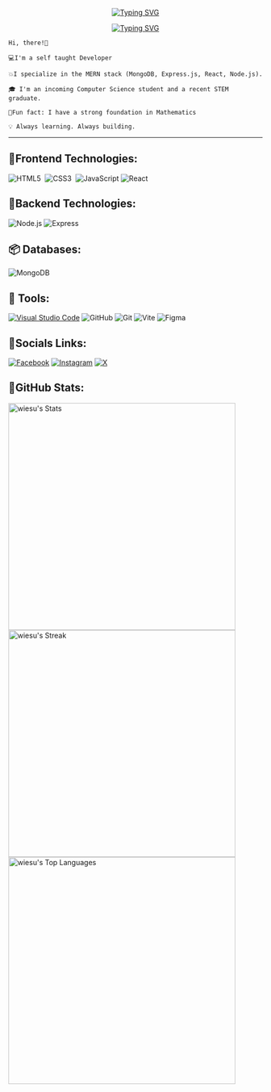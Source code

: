 <p align="center">
  <a href="https://git.io/typing-svg"><img src="https://readme-typing-svg.demolab.com?font=Fira+Code&size=35&duration=3000&pause=200&color=007BFFFF&center=true&repeat=false&random=false&width=435&lines=Ralph+Lawrence" alt="Typing SVG" /></a>
</p>

<p align="center">
  <a href="https://git.io/typing-svg"><img src="https://readme-typing-svg.demolab.com?font=Fira+Code&size=27&duration=3000&pause=1500&color=007BFFFF&random=false&width=435&lines=Aspiring+Software+Engineer+" alt="Typing SVG" /></a>
</p>

```
Hi, there!👋

💻I'm a self taught Developer

💥I specialize in the MERN stack (MongoDB, Express.js, React, Node.js).

🎓 I'm an incoming Computer Science student and a recent STEM graduate.

🤗Fun fact: I have a strong foundation in Mathematics

💡 Always learning. Always building.
```
---

## 🎨Frontend Technologies:

![HTML5](https://img.shields.io/badge/html5-%23E34F26.svg?style=for-the-badge&logo=html5&logoColor=white)&nbsp;
![CSS3](https://img.shields.io/badge/css3-%231572B6.svg?style=for-the-badge&logo=css3&logoColor=white)&nbsp;
![JavaScript](https://img.shields.io/badge/javascript-%23F7DF1E.svg?style=for-the-badge&logo=javascript&logoColor=%23000000)
![React](https://img.shields.io/badge/react-%2320232a.svg?style=for-the-badge&logo=react&logoColor=2361DAFB)

## 🚀Backend Technologies:

![Node.js](https://img.shields.io/badge/node.js-43853d.svg?style=for-the-badge&logo=node.js&logoColor=white)
![Express](https://img.shields.io/badge/express-black?style=for-the-badge&logo=express&logoColor=white)

## 📦 Databases:

![MongoDB](https://img.shields.io/badge/mongodb-47A248?style=for-the-badge&logo=mongodb&logoColor=white)

## 🧰 Tools:

[![Visual Studio Code](https://img.shields.io/badge/Visual%20Studio%20Code-007ACC?style=for-the-badge&logo=visual-studio-code&logoColor=white)](https://code.visualstudio.com/)
![GitHub](https://img.shields.io/badge/github-181717?style=for-the-badge&logo=github&logoColor=white)
![Git](https://img.shields.io/badge/git-F05032?style=for-the-badge&logo=git&logoColor=white)
![Vite](https://img.shields.io/badge/Vite-%23646CFF.svg?style=for-the-badge&logo=vite&logoColor=FFD62E)
![Figma](https://img.shields.io/badge/Figma-%23000000.svg?style=for-the-badge&logo=figma&logoColor=F24E1E)


## 👥Socials Links:

[![Facebook](https://img.shields.io/badge/Facebook-1877F2?style=for-the-badge&logo=facebook&logoColor=white)](https://www.facebook.com/wiesu.45_)
[![Instagram](https://img.shields.io/badge/Instagram-E4405F?style=for-the-badge&logo=instagram&logoColor=white)](https://www.instagram.com/wiesu_/)
[![X](https://img.shields.io/badge/X-000000?style=for-the-badge&logo=x&logoColor=white)](https://x.com/wiesu_)


## 📶GitHub Stats:


<p align="left">  
<img width="450" src="https://github-readme-stats.vercel.app/api?username=wiesu&theme=react&show_icons=true&hide_border=true&count_private=true" alt="wiesu's Stats" />
<br/>
<img width="450" src="https://github-readme-streak-stats.herokuapp.com/?user=wiesu&theme=react&hide_border=true" alt="wiesu's Streak" />
<br/>
<img width="450" src="https://github-readme-stats.vercel.app/api/top-langs/?username=wiesu&theme=react&show_icons=true&hide_border=true&layout=compact" alt="wiesu's Top Languages" />
</p>

